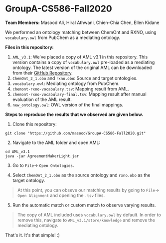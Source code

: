 # GroupA-CS586-Fall2020

**Team Members:** Masood Ali, Hiral Athwani, Chien-Chia Chen, Ellen Kidane

We performed an ontology matching between ChemOnt and RXNO, using `vocabulary.owl` from PubChem as a mediating ontology.

**Files in this repository:**
1. `AML_v3.1`: We've placed a copy of AML v3.1 in this repository. This version contains a copy of `vocabulary.owl` pre-loaded as a mediating ontology. The latest version of the original AML can be downloaded from their [GitHub Repository](https://github.com/AgreementMakerLight/AML-Project).
2. `ChemOnt_2_1.obo` and `rxno.obo`: Source and target ontologies.
3. `vocabulary.owl`: Mediating ontology from PubChem.
4. `chemont-rxno-vocabulary.tsv`: Mapping result from AML.
5. `chemont-rxno-vocabulary-final.tsv`: Mapping result after manual evaluation of the AML result.
6. `new_ontology.owl`: OWL version of the final mappings.

**Steps to reproduce the results that we observed are given below.**

1. Clone this repository:

```
git clone "https://github.com/masood/GroupA-CS586-Fall2020.git"
```

2. Navigate to the AML folder and open AML:
```
cd AML_v3.1
java -jar AgreementMakerLight.jar
```

3. Go to `File`-> `Open Ontologies`.

4. Select `ChemOnt_2_1.obo` as the source ontology and `rxno.obo` as the target ontology.

> At this point, you can obseve our matching results by going to `File`-> `Open Alignment` and opening the `.tsv` files.

5. Run the automatic match or custom match to observe varying results.

> The copy of AML included uses `vocabulary.owl` by default. In order to remove this, navigate to `AML_v3.1/store/knowledge` and remove the mediating ontology.

That's it. It's that simple! :)
